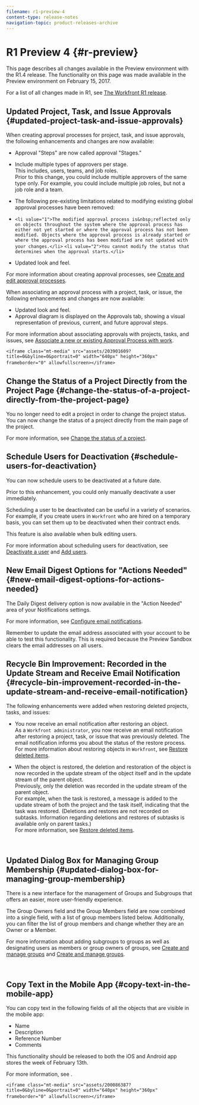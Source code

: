 ```yaml
---
filename: r1-preview-4
content-type: release-notes
navigation-topic: product-releases-archive
---
```





# R1 Preview 4 {#r-preview}

This page describes all changes available in the Preview environment with the R1.4 release. The functionality on this page was made available in the Preview environment on February 15, 2017.


For a list of all changes made in R1, see [The Workfront R1 release](workfront-r1-release.md).


## Updated Project, Task, and Issue Approvals {#updated-project-task-and-issue-approvals}

When creating approval processes for project, task, and issue approvals, the following enhancements and changes are now available:&nbsp;



* Approval "Steps" are now called approval "Stages."
* Include&nbsp;multiple types of approvers per stage.  
  This includes, users, teams, and job roles.  
  Prior to this change, you could include multiple approvers of the same type only. For example, you could include multiple job roles, but not a job role and a team.

* The following pre-existing limitations related to modifying existing global approval processes have been removed:
*  `<li value="1">The modified approval process is&nbsp;reflected only on objects throughout the system where the approval process has either not yet started or where the approval process has not been modified. Objects where the approval process is already started or where the approval process has been modified are not updated with your changes.</li>` `<li value="2">You cannot modify the status that determines when the approval starts.</li>` 

* Updated look and feel.


For more information about creating approval processes, see [Create and edit approval processes](create-approval-processes.md).


When associating an approval process with a project, task, or issue, the following enhancements and changes are now available:



* Updated look and feel.
* Approval diagram is displayed on the Approvals tab, showing a visual representation of previous, current, and future approval steps.


For more information about associating approvals with projects, tasks, and issues, see [Associate a new or existing Approval Process with work](associate-approval-with-work.md).


`<iframe class="mt-media" src="assets/203901609?title=0&byline=0&portrait=0" width="640px" height="360px" frameborder="0" allowfullscreen></iframe>`&nbsp;&nbsp;


## Change the Status of a Project Directly from the Project Page {#change-the-status-of-a-project-directly-from-the-project-page}

You no longer need to edit a project in order to change the project status. You can now change the status of a project directly from the main page of the project.


For more information, see [Change the status of a project](change-project-status.md).


## Schedule Users for Deactivation {#schedule-users-for-deactivation}

You can now schedule users to be deactivated at a future date. 


Prior to this enhancement, you could only manually deactivate a user immediately. 


Scheduling a user to be deactivated can be useful in a variety of scenarios. For example, if you create users in `Workfront` who are hired on a temporary basis, you can set them up to be deactivated when their contract ends. 


This feature is also available when bulk editing users.&nbsp; 


For more information about scheduling users for deactivation, see [Deactivate a user](deactivate-a-user.md) and [Add users](add-users.md).


## New Email Digest Options for "Actions Needed" {#new-email-digest-options-for-actions-needed}

The Daily Digest delivery option is now available in&nbsp;the "Action Needed" area of your Notifications settings.


For more information, see [Configure email notifications](configure-email-notifications.md).


Remember to update the email address associated with your account to be able to test this functionality. This is required because the Preview Sandbox clears the email addresses on all users.


## Recycle Bin Improvement: Recorded in the Update Stream and Receive Email Notification {#recycle-bin-improvement-recorded-in-the-update-stream-and-receive-email-notification}

The following enhancements were added when restoring deleted projects, tasks, and issues:



* You&nbsp;now receive an email notification after restoring an object.  
  As a `Workfront administrator`, you now receive an email notification after restoring a project, task, or issue that was previously deleted. The email notification informs you about the status of the restore process.  
  For more information about restoring objects in `Workfront`, see [Restore deleted items](restore-deleted-items.md).

* When the object is restored, the deletion and restoration of the object is now recorded in the update stream of the object&nbsp;itself and in the update stream of the parent object.  
  Previously, only the deletion was recorded in the update stream of the parent object.  
  For example, when the task is restored, a message is added to the update stream of both the project&nbsp;and the task&nbsp;itself, indicating that the task was restored. (Deletions and restores are not recorded on subtasks. Information regarding deletions and restores of subtasks is available only on parent tasks.)  
  For more information, see [Restore deleted items](restore-deleted-items.md).



&nbsp;


## Updated Dialog Box for Managing Group Membership {#updated-dialog-box-for-managing-group-membership}

There is a new interface for the management of Groups and Subgroups that offers an easier, more user-friendly experience. 


The Group Owners field and the Group Members field are now combined into a single field, with a list of group members listed below. Additionally, you can filter the list of group members and change whether they are an Owner or a Member.&nbsp; 


For more information about adding subgroups to groups as well as designating users as members or group owners of groups, see [Create and manage groups](create-manage-groups.md)&nbsp;and [Create and manage groups](create-manage-groups.md).&nbsp; 


&nbsp;


## Copy Text in the Mobile App {#copy-text-in-the-mobile-app}

You can copy text in the following fields of all the objects that are visible in the mobile app: 



* Name
* Description
* Reference Number
* Comments


This functionality should be released to both the iOS and Android app stores the week of February 13th.


For more information, see .


`<iframe class="mt-media" src="assets/200086387?title=0&byline=0&portrait=0" width="640px" height="360px" frameborder="0" allowfullscreen></iframe>`&nbsp;&nbsp;
